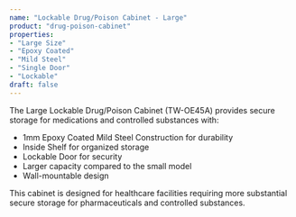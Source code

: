 ```yaml
---
name: "Lockable Drug/Poison Cabinet - Large"
product: "drug-poison-cabinet"
properties:
- "Large Size"
- "Epoxy Coated"
- "Mild Steel"
- "Single Door"
- "Lockable"
draft: false
---
```


The Large Lockable Drug/Poison Cabinet (TW-OE45A) provides secure storage for medications and controlled substances with:

- 1mm Epoxy Coated Mild Steel Construction for durability
- Inside Shelf for organized storage
- Lockable Door for security
- Larger capacity compared to the small model
- Wall-mountable design

This cabinet is designed for healthcare facilities requiring more substantial secure storage for pharmaceuticals and controlled substances.
